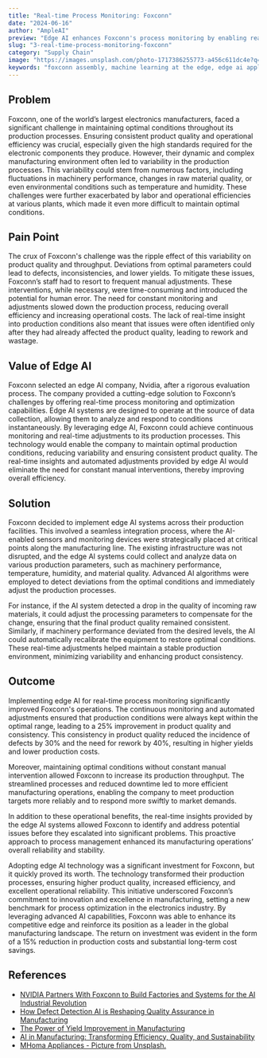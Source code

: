 ```yaml
---
title: "Real-time Process Monitoring: Foxconn"
date: "2024-06-16"
author: "AmpleAI"
preview: "Edge AI enhances Foxconn's process monitoring by enabling real-time adjustments, crucial for maintaining consistent product quality and operational efficiency. Deploying this technology ensures optimal production conditions and reduces variability."
slug: "3-real-time-process-monitoring-foxconn"
category: "Supply Chain"
image: "https://images.unsplash.com/photo-1717386255773-a456c611dc4e?q=80&w=2940&auto=format&fit=crop&ixlib=rb-4.0.3&ixid=M3wxMjA3fDB8MHxwaG90by1wYWdlfHx8fGVufDB8fHx8fA%3D%3D"
keywords: "foxconn assembly, machine learning at the edge, edge ai applications, edge ai companies"
---
```


## Problem
Foxconn, one of the world’s largest electronics manufacturers, faced a significant challenge in maintaining optimal conditions throughout its production processes. Ensuring consistent product quality and operational efficiency was crucial, especially given the high standards required for the electronic components they produce. However, their dynamic and complex manufacturing environment often led to variability in the production processes. This variability could stem from numerous factors, including fluctuations in machinery performance, changes in raw material quality, or even environmental conditions such as temperature and humidity. These challenges were further exacerbated by labor and operational efficiencies at various plants, which made it even more difficult to maintain optimal conditions.

## Pain Point
The crux of Foxconn's challenge was the ripple effect of this variability on product quality and throughput. Deviations from optimal parameters could lead to defects, inconsistencies, and lower yields. To mitigate these issues, Foxconn’s staff had to resort to frequent manual adjustments. These interventions, while necessary, were time-consuming and introduced the potential for human error. The need for constant monitoring and adjustments slowed down the production process, reducing overall efficiency and increasing operational costs. The lack of real-time insight into production conditions also meant that issues were often identified only after they had already affected the product quality, leading to rework and wastage.

## Value of Edge AI
Foxconn selected an edge AI company, Nvidia, after a rigorous evaluation process. The company provided a cutting-edge solution to Foxconn’s challenges by offering real-time process monitoring and optimization capabilities. Edge AI systems are designed to operate at the source of data collection, allowing them to analyze and respond to conditions instantaneously. By leveraging edge AI, Foxconn could achieve continuous monitoring and real-time adjustments to its production processes. This technology would enable the company to maintain optimal production conditions, reducing variability and ensuring consistent product quality. The real-time insights and automated adjustments provided by edge AI would eliminate the need for constant manual interventions, thereby improving overall efficiency.

## Solution
Foxconn decided to implement edge AI systems across their production facilities. This involved a seamless integration process, where the AI-enabled sensors and monitoring devices were strategically placed at critical points along the manufacturing line. The existing infrastructure was not disrupted, and the edge AI systems could collect and analyze data on various production parameters, such as machinery performance, temperature, humidity, and material quality. Advanced AI algorithms were employed to detect deviations from the optimal conditions and immediately adjust the production processes.

For instance, if the AI system detected a drop in the quality of incoming raw materials, it could adjust the processing parameters to compensate for the change, ensuring that the final product quality remained consistent. Similarly, if machinery performance deviated from the desired levels, the AI could automatically recalibrate the equipment to restore optimal conditions. These real-time adjustments helped maintain a stable production environment, minimizing variability and enhancing product consistency.

## Outcome
Implementing edge AI for real-time process monitoring significantly improved Foxconn's operations. The continuous monitoring and automated adjustments ensured that production conditions were always kept within the optimal range, leading to a 25% improvement in product quality and consistency. This consistency in product quality reduced the incidence of defects by 30% and the need for rework by 40%, resulting in higher yields and lower production costs.

Moreover, maintaining optimal conditions without constant manual intervention allowed Foxconn to increase its production throughput. The streamlined processes and reduced downtime led to more efficient manufacturing operations, enabling the company to meet production targets more reliably and to respond more swiftly to market demands.

In addition to these operational benefits, the real-time insights provided by the edge AI systems allowed Foxconn to identify and address potential issues before they escalated into significant problems. This proactive approach to process management enhanced its manufacturing operations’ overall reliability and stability.

Adopting edge AI technology was a significant investment for Foxconn, but it quickly proved its worth. The technology transformed their production processes, ensuring higher product quality, increased efficiency, and excellent operational reliability. This initiative underscored Foxconn’s commitment to innovation and excellence in manufacturing, setting a new benchmark for process optimization in the electronics industry. By leveraging advanced AI capabilities, Foxconn was able to enhance its competitive edge and reinforce its position as a leader in the global manufacturing landscape. The return on investment was evident in the form of a 15% reduction in production costs and substantial long-term cost savings.

## References

- [NVIDIA Partners With Foxconn to Build Factories and Systems for the AI Industrial Revolution](https://nvidianews.nvidia.com/news/nvidia-partners-with-foxconn-to-build-factories-and-systemsfor-the-ai-industrial-revolution)
- [How Defect Detection AI is Reshaping Quality Assurance in Manufacturing](https://imerit.net/blog/how-defect-detection-ai-is-reshaping-quality-assurance-in-manufacturing/)
- [The Power of Yield Improvement in Manufacturing](https://www.plataine.com/blog/the-power-of-yield-improvement-in-manufacturing/)
- [AI in Manufacturing: Transforming Efficiency, Quality, and Sustainability](https://www.linkedin.com/pulse/ai-manufacturing-transforming-efficiency-quality-michael-finocchiaro-51e0e/)
- [MHoma Appliances - Picture from Unsplash.](https://unsplash.com/photos/a-machine-that-is-inside-of-a-building-_XDK4naBbgw?utm_content=creditCopyText&utm_medium=referral&utm_source=unsplash)

